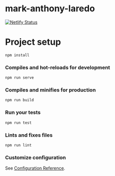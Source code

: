 # mark-anthony-laredo

[![Netlify Status](https://api.netlify.com/api/v1/badges/87a5be9e-bf1c-43e3-bdb4-6a64fea349fd/deploy-status)](https://app.netlify.com/sites/marklaredo/deploys)


# Project setup
```
npm install
```

### Compiles and hot-reloads for development
```
npm run serve
```

### Compiles and minifies for production
```
npm run build
```

### Run your tests
```
npm run test
```

### Lints and fixes files
```
npm run lint
```

### Customize configuration
See [Configuration Reference](https://cli.vuejs.org/config/).
